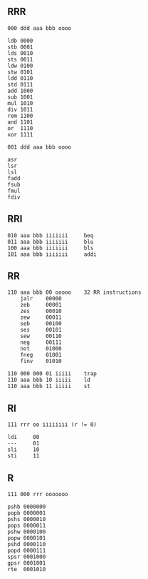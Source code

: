 RRR
---

    000 ddd aaa bbb oooo

    ldb 0000
    stb 0001
    lds 0010
    sts 0011
    ldw 0100
    stw 0101
    ldd 0110
    std 0111
    add 1000
    sub 1001
    mul 1010
    div 1011
    rem 1100
    and 1101
    or  1110
    xor 1111

    001 ddd aaa bbb oooo

    asr
    lsr
    lsl 
    fadd
    fsub
    fmul
    fdiv

RRI
---

    010 aaa bbb iiiiiii     beq
    011 aaa bbb iiiiiii     blu
    100 aaa bbb iiiiiii     bls
    101 aaa bbb iiiiiii     addi

RR
--

    110 aaa bbb 00 ooooo    32 RR instructions
        jalr    00000
        zeb     00001
        zes     00010
        zew     00011
        seb     00100
        ses     00101
        sew     00110
        neg     00111
        not     01000
        fneg    01001
        finv    01010

    110 000 000 01 iiiii    trap
    110 aaa bbb 10 iiiii    ld
    110 aaa bbb 11 iiiii    st

RI
--

    111 rrr oo iiiiiiii (r != 0)

    ldi     00
    ---     01
    sli     10
    sti     11

R
-

    111 000 rrr ooooooo
    
    pshb 0000000
    popb 0000001
    pshs 0000010
    pops 0000011
    pshw 0000100
    popw 0000101
    pshd 0000110
    popd 0000111
    spsr 0001000
    gpsr 0001001
    rte  0001010
